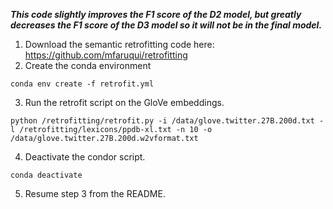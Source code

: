***This code slightly improves the F1 score of the D2 model, but greatly decreases the F1 score of the D3 model so it will not be in the final model.***
1. Download the semantic retrofitting code here: https://github.com/mfaruqui/retrofitting
2. Create the conda environment

```conda env create -f retrofit.yml```

3. Run the retrofit script on the GloVe embeddings.

```python /retrofitting/retrofit.py -i /data/glove.twitter.27B.200d.txt -l /retrofitting/lexicons/ppdb-xl.txt -n 10 -o /data/glove.twitter.27B.200d.w2vformat.txt```

4. Deactivate the condor script.

```conda deactivate```

5. Resume step 3 from the README.
